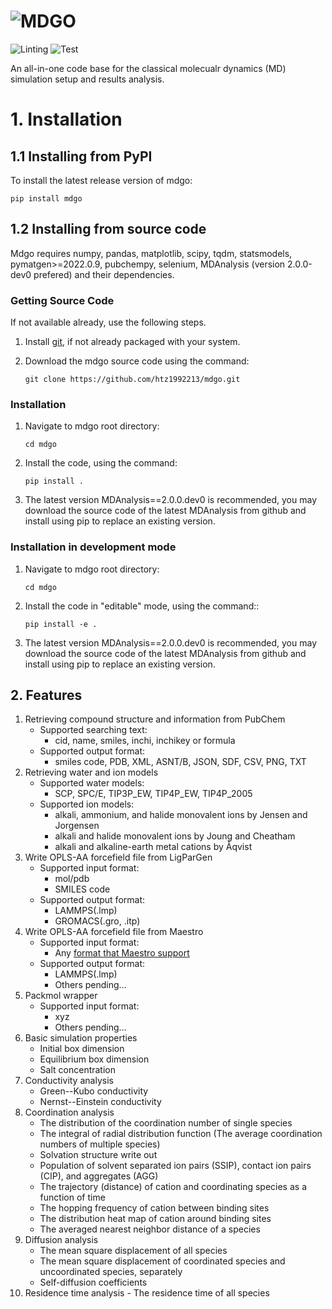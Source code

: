 # ![MDGO](https://github.com/HT-MD/mdgo/blob/main/docs/logo_mdgo.svg)

![Linting](https://github.com/HT-MD/mdgo/actions/workflows/lint.yml/badge.svg) ![Test](https://github.com/HT-MD/mdgo/actions/workflows/test.yml/badge.svg)

An all-in-one code base for the classical molecualr dynamics (MD) simulation setup and results analysis. 

# 1. Installation

## 1.1 Installing from PyPI

To install the latest release version of mdgo:

`pip install mdgo`
    
## 1.2 Installing from source code

Mdgo requires numpy, pandas, matplotlib, scipy, tqdm, statsmodels, pymatgen>=2022.0.9, pubchempy, selenium, MDAnalysis (version 2.0.0-dev0 prefered) and their dependencies.           

### Getting Source Code

If not available already, use the following steps.

1. Install [git](http://git-scm.com), if not already packaged with your system.

2. Download the mdgo source code using the command:

   `git clone https://github.com/htz1992213/mdgo.git`
    
### Installation

1. Navigate to mdgo root directory:

   `cd mdgo`

2. Install the code, using the command:

   `pip install .`

3. The latest version MDAnalysis==2.0.0.dev0 is recommended, you may download the source code of the latest MDAnalysis from github and install using pip to replace an existing version.

### Installation in development mode

1. Navigate to mdgo root directory:

   `cd mdgo`

2. Install the code in "editable" mode, using the command::

   `pip install -e .`

3. The latest version MDAnalysis==2.0.0.dev0 is recommended, you may download the source code of the latest MDAnalysis from github and install using pip to replace an existing version.

## 2. Features

1.  Retrieving compound structure and information from PubChem
    -   Supported searching text:
        -   cid, name, smiles, inchi, inchikey or formula
    -   Supported output format:
        -   smiles code, PDB, XML, ASNT/B, JSON, SDF, CSV, PNG, TXT
2.  Retrieving water and ion models
    -   Supported water models:
        -   SCP, SPC/E, TIP3P_EW, TIP4P_EW, TIP4P_2005
    -   Supported ion models:
        -   alkali, ammonium, and halide monovalent ions by Jensen and Jorgensen 
        -   alkali and halide monovalent ions by Joung and Cheatham
        -   alkali and alkaline-earth metal cations by Åqvist
3.  Write OPLS-AA forcefield file from LigParGen
    -   Supported input format:
        -   mol/pdb
        -   SMILES code
    -   Supported output format:
        -   LAMMPS(.lmp)
        -   GROMACS(.gro, .itp)
4.  Write OPLS-AA forcefield file from Maestro
    -   Supported input format:
        -   Any [format that Maestro support]
    -   Supported output format:
        -   LAMMPS(.lmp)
        -   Others pending\...
5.  Packmol wrapper
    -   Supported input format:
        -   xyz
        -   Others pending\...
6.  Basic simulation properties
    -   Initial box dimension
    -   Equilibrium box dimension
    -   Salt concentration
7.  Conductivity analysis
    -   Green--Kubo conductivity
    -   Nernst--Einstein conductivity
8.  Coordination analysis
    -   The distribution of the coordination number of single species
    -   The integral of radial distribution function (The average
        coordination numbers of multiple species)
    -   Solvation structure write out
    -   Population of solvent separated ion pairs (SSIP), contact ion
        pairs (CIP), and aggregates (AGG)
    -   The trajectory (distance) of cation and coordinating species as
        a function of time
    -   The hopping frequency of cation between binding sites
    -   The distribution heat map of cation around binding sites
    -   The averaged nearest neighbor distance of a species
9.  Diffusion analysis
    -   The mean square displacement of all species
    -   The mean square displacement of coordinated species and
        uncoordinated species, separately
    -   Self-diffusion coefficients
10.  Residence time analysis
    -   The residence time of all species

  [format that Maestro support]: https://www.schrodinger.com/kb/1278

